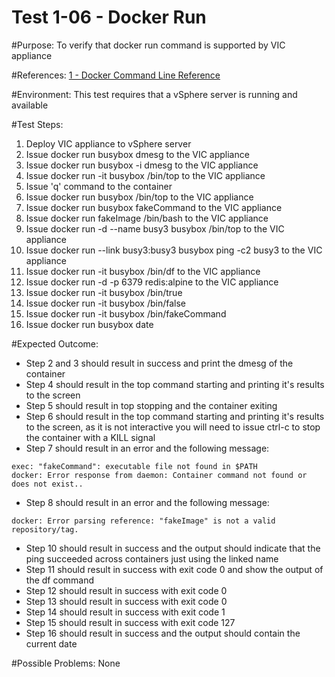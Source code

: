Test 1-06 - Docker Run
=======

#Purpose:
To verify that docker run command is supported by VIC appliance

#References:
[1 - Docker Command Line Reference](https://docs.docker.com/engine/reference/commandline/run/)

#Environment:
This test requires that a vSphere server is running and available

#Test Steps:
1. Deploy VIC appliance to vSphere server
2. Issue docker run busybox dmesg to the VIC appliance
3. Issue docker run busybox -i dmesg to the VIC appliance
4. Issue docker run -it busybox /bin/top to the VIC appliance
5. Issue 'q' command to the container
6. Issue docker run busybox /bin/top to the VIC appliance
7. Issue docker run busybox fakeCommand to the VIC appliance
8. Issue docker run fakeImage /bin/bash to the VIC appliance
9. Issue docker run -d --name busy3 busybox /bin/top to the VIC appliance
10. Issue docker run --link busy3:busy3 busybox ping -c2 busy3 to the VIC appliance
11. Issue docker run -it busybox /bin/df to the VIC appliance
12. Issue docker run -d -p 6379 redis:alpine to the VIC appliance
13. Issue docker run -it busybox /bin/true
14. Issue docker run -it busybox /bin/false
15. Issue docker run -it busybox /bin/fakeCommand
16. Issue docker run busybox date

#Expected Outcome:
* Step 2 and 3 should result in success and print the dmesg of the container
* Step 4 should result in the top command starting and printing it's results to the screen
* Step 5 should result in top stopping and the container exiting
* Step 6 should result in the top command starting and printing it's results to the screen, as it is not interactive you will need to issue ctrl-c to stop the container with a KILL signal
* Step 7 should result in an error and the following message:  
```
exec: "fakeCommand": executable file not found in $PATH
docker: Error response from daemon: Container command not found or does not exist..
```
* Step 8 should result in an error and the following message:  
```
docker: Error parsing reference: "fakeImage" is not a valid repository/tag.
```
* Step 10 should result in success and the output should indicate that the ping succeeded across containers just using the linked name
* Step 11 should result in success with exit code 0 and show the output of the df command
* Step 12 should result in success with exit code 0
* Step 13 should result in success with exit code 0
* Step 14 should result in success with exit code 1
* Step 15 should result in success with exit code 127
* Step 16 should result in success and the output should contain the current date

#Possible Problems:
None
